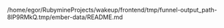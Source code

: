/home/egor/RubymineProjects/wakeup/frontend/tmp/funnel-output_path-8lP9RMkQ.tmp/ember-data/README.md